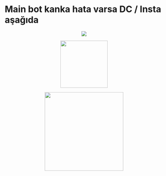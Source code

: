 # Main bot kanka hata varsa DC / Insta aşağıda

<p align="center">
<a href="https://www.instagram.com/matr1e/"><img src="https://img.shields.io/badge/Matrié%20-D90070.svg?&style=for-the-badge&logo=instagram&logoColor=white"></a>
</p>

<p align="center">
<a href="https://discord.com/users/927598578757664769"><img width="150" src="https://img.shields.io/badge/Matrié%20-132287.svg?&style=for-the-badge&logo=discord&logoColor=white"></a>
</p>

<p align="center">
<a href="https://discord.gg/yWqMemKQgg"><img width="250" src="https://img.shields.io/badge/Lesnar Community%20-132287.svg?&style=for-the-badge&logo=discord&logoColor=white"></a>
</p>
